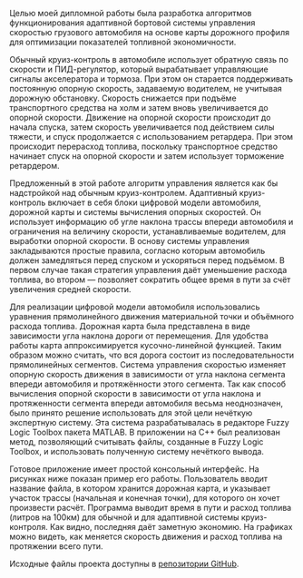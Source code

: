 Целью моей дипломной работы была разработка алгоритмов функционирования адаптивной бортовой системы управления скоростью грузового автомобиля на основе карты дорожного профиля для оптимизации показателей топливной экономичности.

Обычный круиз-контроль в автомобиле использует обратную связь по скорости и ПИД-регулятор, который вырабатывает управляющие сигналы акселератора и тормоза. При этом он старается поддерживать постоянную опорную скорость, задаваемую водителем, не учитывая дорожную обстановку. Скорость снижается при подъёме транспортного средства на холм и затем вновь увеличивается до опорной скорости. Движение на опорной скорости происходит до начала спуска, затем скорость увеличивается под действием силы тяжести, и спуск продолжается с использованием ретардера. При этом происходит перерасход топлива, поскольку транспортное средство начинает спуск на опорной скорости и затем использует торможение ретардером.

Предложенный в этой работе алгоритм управления является как бы надстройкой над обычным круиз-контролем. Адаптивный круиз-контроль включает в себя блоки цифровой модели автомобиля, дорожной карты и системы вычисления опорных скоростей. Он использует информацию об угле наклона трассы впереди автомобиля и ограничения на величину скорости, устанавливаемые водителем, для выработки опорной скорости. В основу системы управления закладываются простые правила, согласно которым автомобиль должен замедляться перед спуском и ускоряться перед подъёмом. В первом случае такая стратегия управления даёт уменьшение расхода топлива, во втором — позволяет сократить общее время в пути за счёт увеличения средней скорости.

Для реализации цифровой модели автомобиля использовались уравнения прямолинейного движения материальной точки и объёмного расхода топлива. Дорожная карта была представлена в виде зависимости угла наклона дороги от перемещения. Для удобства работы карта аппроксимируется кусочно-линейной функцией. Таким образом можно считать, что вся дорога состоит из последовательности прямолинейных сегментов. Система управления скоростью изменяет опорную скорость движения в зависимости от угла наклона сегмента впереди автомобиля и протяжённости этого сегмента. Так как способ вычисления опорной скорости в зависимости от угла наклона и протяженности сегмента впереди автомобиля весьма неоднозначен, было принято решение использовать для этой цели нечёткую экспертную систему. Эта система разрабатывалась в редакторе Fuzzy Logic Toolbox пакета MATLAB. В приложении на C++ был реализован метод, позволяющий считывать файлы, созданные в Fuzzy Logic Toolbox, и использовать полученную систему нечёткого вывода.

Готовое приложение имеет простой консольный интерфейс. На рисунках ниже показан пример его работы. Пользователь вводит название файла, в котором хранится дорожная карта, и указывает участок трассы (начальная и конечная точки), для которого он хочет произвести расчёт. Программа выводит время в пути и расход топлива (литров на 100км) для обычной и для адаптивной системы круиз-контроля. Как видно, последняя даёт заметную экономию. На графиках можно видеть, как меняется скорость движения и расход топлива на протяжении всего пути.

Исходные файлы проекта доступны в [репозитории GitHub](https://github.com/asmekhov84/AdaptiveCruiseControl/).
